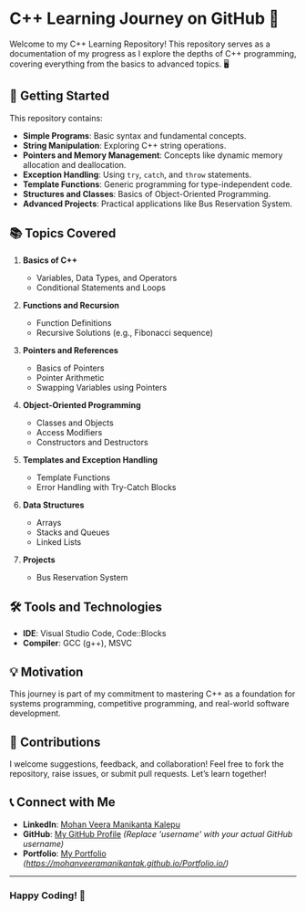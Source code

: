# C++ Learning Journey on GitHub 🚀

Welcome to my C++ Learning Repository! This repository serves as a documentation of my progress as I explore the depths of C++ programming, covering everything from the basics to advanced topics. 🖥️

## 🏁 Getting Started

This repository contains:
- **Simple Programs**: Basic syntax and fundamental concepts.
- **String Manipulation**: Exploring C++ string operations.
- **Pointers and Memory Management**: Concepts like dynamic memory allocation and deallocation.
- **Exception Handling**: Using `try`, `catch`, and `throw` statements.
- **Template Functions**: Generic programming for type-independent code.
- **Structures and Classes**: Basics of Object-Oriented Programming.
- **Advanced Projects**: Practical applications like Bus Reservation System.

## 📚 Topics Covered

1. **Basics of C++**
   - Variables, Data Types, and Operators
   - Conditional Statements and Loops

2. **Functions and Recursion**
   - Function Definitions
   - Recursive Solutions (e.g., Fibonacci sequence)

3. **Pointers and References**
   - Basics of Pointers
   - Pointer Arithmetic
   - Swapping Variables using Pointers

4. **Object-Oriented Programming**
   - Classes and Objects
   - Access Modifiers
   - Constructors and Destructors

5. **Templates and Exception Handling**
   - Template Functions
   - Error Handling with Try-Catch Blocks

6. **Data Structures**
   - Arrays
   - Stacks and Queues
   - Linked Lists

7. **Projects**
   - Bus Reservation System

## 🛠 Tools and Technologies
- **IDE**: Visual Studio Code, Code::Blocks
- **Compiler**: GCC (g++), MSVC

## 💡 Motivation

This journey is part of my commitment to mastering C++ as a foundation for systems programming, competitive programming, and real-world software development.

## 🤝 Contributions

I welcome suggestions, feedback, and collaboration! Feel free to fork the repository, raise issues, or submit pull requests. Let’s learn together!

## 📞 Connect with Me
- **LinkedIn**: [Mohan Veera Manikanta Kalepu](https://www.linkedin.com/in/mohanveeramanikantakalepu)
- **GitHub**: [My GitHub Profile](https://github.com/username) *(Replace 'username' with your actual GitHub username)*
- **Portfolio**: [My Portfolio](#) *(https://mohanveeramanikantak.github.io/Portfolio.io/)*

---

### Happy Coding! 🎉
